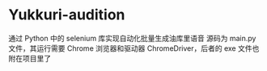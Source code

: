 # Yukkuri-audition
通过 Python 中的 selenium 库实现自动化批量生成油库里语音
源码为 main.py 文件，其运行需要 Chrome 浏览器和驱动器 ChromeDriver，后者的 exe 文件也附在项目里了
